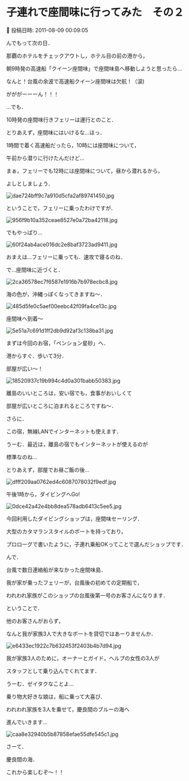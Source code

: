 # 子連れで座間味に行ってみた　その２

📅 投稿日時: 2011-08-09 00:09:05

んでもって次の日．





那覇のホテルをチェックアウトし，ホテル目の前の港から，


朝9時発の高速船「クイーン座間味」で座間味島へ移動しようと思ったら…





なんと！台風の余波で高速船クイーン座間味は欠航！（涙)


がががーーーん！！！





…でも．


10時発の座間味行きフェリーは運行とのこと．


とりあえず，座間味にはいけるな…ほっ．





1時間で着く高速船だったら，10時には座間味について，


午前から潜りに行けたんだけど…


まぁ，フェリーでも12時には座間味について，昼から潜れるから，


よしとしましょう．







![dae724bff9c7a910d5cfa2af89741450.jpg](images/dae724bff9c7a910d5cfa2af89741450.jpg)




ということで，フェリーに乗ったわけですが．




![956f9b10a352ceae8527e0a72ba42118.jpg](images/956f9b10a352ceae8527e0a72ba42118.jpg)




でもやっぱり…




![60f24ab4ace016dc2e8baf3723ad9411.jpg](images/60f24ab4ace016dc2e8baf3723ad9411.jpg)




おまえは…フェリーに乗っても．速攻で寝るのね．





で…座間味に近づくと．




![2ca36578ec7f6587e1916b7b978ecbc8.jpg](images/2ca36578ec7f6587e1916b7b978ecbc8.jpg)







海の色が，沖縄っぽくなってきますね～．




![485d5fe0c5aef00eebc42f09fa4ce13c.jpg](images/485d5fe0c5aef00eebc42f09fa4ce13c.jpg)







座間味へ到着～




![5e51a7c691d1ff2db9d92af3c138ba31.jpg](images/5e51a7c691d1ff2db9d92af3c138ba31.jpg)







まずは今回のお宿，「ペンション星砂」へ．


港からすぐ．歩いて3分．


部屋が広い～！




![18520937c19b994c4d0a301babb50383.jpg](images/18520937c19b994c4d0a301babb50383.jpg)




離島のいいところは，安い宿でも，食事がおいしくて


部屋が広いところに泊まれるところですね～．





さらに．


この宿，無線LANでインターネットも使えます．


うーむ．最近は，離島の宿でもインターネットが使えるのが


標準なのね…





とりあえず，部屋でお昼ご飯の後…




![dfff209aa0762ed4c6087078032f9edf.jpg](images/dfff209aa0762ed4c6087078032f9edf.jpg)







午後1時から，ダイビングへGo!




![0dce42a42e4bb8dea578adb6413c5ee5.jpg](images/0dce42a42e4bb8dea578adb6413c5ee5.jpg)







今回利用したダイビングショップは，座間味セーリング．


大型のカタマランスタイルのボートを持っており，


プロローグで書いたように，子連れ乗船OKってことで選んだショップです．





んで．


台風で数日連絡船が来なかった座間味島．


我が家が乗ったフェリーが，台風後の初めての定期船で，


われわれ家族がこのショップの台風後第一号のお客さんになります．


ということで．


他のお客さんがおらず，


なんと我が家族3人で大きなボートを貸切ではあーりませんか．




![e6433ec1922c7b632453f2403b4b7d94.jpg](images/e6433ec1922c7b632453f2403b4b7d94.jpg)







我が家族3人のために，オーナーとガイド，ヘルプの女性の3人が


スタッフとして乗り込んでくれてます．


うーむ．ゼイタクなことよ…





乗り物大好きな娘は，船に乗って大喜び．


われわれ家族を3人を乗せて，慶良間のブルーの海へ


進んでいきます… 




![caa8e32940b5b87858efae55dfe545c1.jpg](images/caa8e32940b5b87858efae55dfe545c1.jpg)







さーて．


慶良間の海．


これから楽しむぞ～！！
